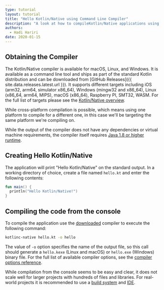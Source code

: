 ```yaml
---
type: tutorial
layout: tutorial
title: "Hello Kotlin/Native using Command Line Compiler"
description: "A look at how to compileKotlin/Native applications using the command line compiler"
authors: 
  - Hadi Hariri
date: 2020-01-15
---
```


<!--- To become a How-To. Need to change type to new "HowTo" --->


## Obtaining the Compiler

The Kotlin/Native compiler is available for macOS, Linux, and Windows. It is available as a command line tool and ships as part of the standard Kotlin distribution and can be downloaded from [GitHub Releases]({{ site.data.releases.latest.url }}). It supports
different targets including iOS (arm32, arm64, simulator x86_64), Windows (mingw32 and x86_64),
Linux (x86_64, arm64, MIPS), macOS (x86_64), Raspberry PI, SMT32, WASM. For the full list of targets please see the [Kotlin/Native overview](/docs/reference/native-overview.html). 

While cross-platform compilation is possible, which means using one platform to compile for a different one, 
in this case we'll be targeting the same platform we're compiling on.  

While the output of the compiler does not have any dependencies or virtual machine requirements,
the compiler itself requires [Java 1.8 or higher runtime](https://jdk.java.net/11/).

## Creating Hello Kotlin/Native

The application will print "Hello Kotlin/Native" on the standard output. In a working directory of choice, create a file named
`hello.kt` and enter the following contents:

<div class="sample" markdown="1" theme="idea" data-highlight-only>

```kotlin
fun main() {
  println("Hello Kotlin/Native!")
}
```
</div>

## Compiling the code from the console 

To compile the application use the [downloaded](https://github.com/JetBrains/kotlin/releases)
compiler to execute the following command:

```bash
kotlinc-native hello.kt -o hello
```

The value of `-o` option specifies the name of the output file, so this call should generate a `hello.kexe` (Linux and macOS) or `hello.exe` (Windows) binary file.
For the full list of available compiler options, see the [compiler options reference](/docs/reference/compiler-reference.html).

While compilation from the console seems to be easy and clear, it
does not scale well for larger projects with hundreds of files and libraries. For real-world projects it is recommended
to use a [build system](using-gradle.md) and [IDE](using-intellij-idea.md).
